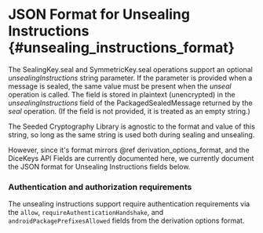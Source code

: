 # JSON Format for Unsealing Instructions {#unsealing_instructions_format}

The SealingKey.seal and SymmetricKey.seal operations support an optional _unsealingInstructions_ string parameter.
If the parameter is provided when a message is sealed, the same value must be present when the _unseal_
operation is called.  The field is stored in plaintext (unencrypted) in the _unsealingInstructions_
field of the PackagedSealedMessage returned by the _seal_ operation. (If the field is not provided, it is treated
as an empty string.)

The Seeded Cryptography Library is agnostic to the format and value of this string, so long as
the same string is used both during sealing and unsealing.

However, since it's format mirrors @ref derivation_options_format, and the DiceKeys API Fields
are currently documented here, we currently document the JSON format for Unsealing Instructions
fields below.

### Authentication and authorization requirements

The unsealing instructions support require authentication requirements via the
`allow`, `requireAuthenticationHandshake`, and `androidPackagePrefixesAllowed` fields
from the derivation options format.
<!-- 
#### requireUsersConsent

You can instruct the DiceKeys app to display a consent question to the user
before unsealing the message and returning it to the client app.
You specify the `question`, the text for the button that will `allow` the data
to be unsealed, and the text for the button that will `deny` the client access
to the unsealed data.
The language of the warning is chosen by the sealer of the message, which should use
it's best knowledge about the language of the user at the time of sealing.

```TypeScript
    "requireUsersConsent"?: {
        "question": String,
        "actionButtonLabels": {
            "allow": String,
            "decline": String 
        }
    }
```

For example
```TypeScript
{
    "requireUsersConsent": {
        "question": "Do you want use \"8fsd8pweDmqed\" as your SpoonerMail account password and remove your current password?",
        "actionButtonLabels": {
            "allow": "Make my password \"8fsd8pweDmqed\"",
            "deny": "No" 
        }
    }
}
``` -->

